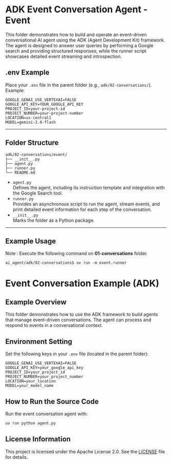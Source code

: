# ADK Event Conversation Agent - Event

This folder demonstrates how to build and operate an event-driven conversational AI agent using the ADK (Agent Development Kit) framework. The agent is designed to answer user queries by performing a Google search and providing structured responses, while the runner script showcases detailed event streaming and introspection.

## .env Example

Place your `.env` file in the parent folder (e.g., `adk/02-conversations/`). Example:

```
GOOGLE_GENAI_USE_VERTEXAI=FALSE
GOOGLE_API_KEY=YOUR_GOOGLE_API_KEY
PROJECT_ID=your-project-id
PROJECT_NUMBER=your-project-number
LOCATION=us-central1
MODEL=gemini-2.0-flash
```

---

## Folder Structure

```
adk/02-conversations/event/
├── __init__.py
├── agent.py
├── runner.py
└── README.md
```

- `agent.py`  
  Defines the agent, including its instruction template and integration with the Google Search tool.
- `runner.py`  
  Provides an asynchronous script to run the agent, stream events, and print detailed event information for each step of the conversation.
- `__init__.py`  
  Marks the folder as a Python package.

---

## Example Usage
Note : Execute the following command on **01-conversations** folder. 

```
ai_agent/adk/02-conversations$ uv run -m event.runner
```

# Event Conversation Example (ADK)

## Example Overview
This folder demonstrates how to use the ADK framework to build agents that manage event-driven conversations. The agent can process and respond to events in a conversational context.

## Environment Setting
Set the following keys in your `.env` file (located in the parent folder):

```
GOOGLE_GENAI_USE_VERTEXAI=FALSE
GOOGLE_API_KEY=your_google_api_key
PROJECT_ID=your_project_id
PROJECT_NUMBER=your_project_number
LOCATION=your_location
MODEL=your_model_name
```

## How to Run the Source Code
Run the event conversation agent with:

```bash
uv run python agent.py
```

## License Information
This project is licensed under the Apache License 2.0. See the [LICENSE](../../../LICENSE) file for details.